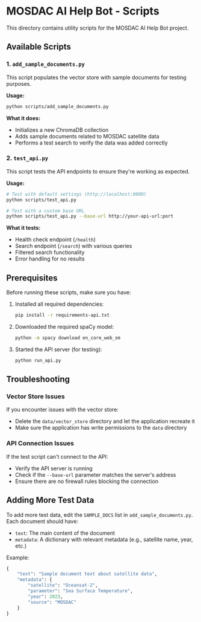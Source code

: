 # MOSDAC AI Help Bot - Scripts

This directory contains utility scripts for the MOSDAC AI Help Bot project.

## Available Scripts

### 1. `add_sample_documents.py`

This script populates the vector store with sample documents for testing purposes.

**Usage:**
```bash
python scripts/add_sample_documents.py
```

**What it does:**
- Initializes a new ChromaDB collection
- Adds sample documents related to MOSDAC satellite data
- Performs a test search to verify the data was added correctly

### 2. `test_api.py`

This script tests the API endpoints to ensure they're working as expected.

**Usage:**
```bash
# Test with default settings (http://localhost:8000)
python scripts/test_api.py

# Test with a custom base URL
python scripts/test_api.py --base-url http://your-api-url:port
```

**What it tests:**
- Health check endpoint (`/health`)
- Search endpoint (`/search`) with various queries
- Filtered search functionality
- Error handling for no results

## Prerequisites

Before running these scripts, make sure you have:

1. Installed all required dependencies:
   ```bash
   pip install -r requirements-api.txt
   ```

2. Downloaded the required spaCy model:
   ```bash
   python -m spacy download en_core_web_sm
   ```

3. Started the API server (for testing):
   ```bash
   python run_api.py
   ```

## Troubleshooting

### Vector Store Issues
If you encounter issues with the vector store:
- Delete the `data/vector_store` directory and let the application recreate it
- Make sure the application has write permissions to the `data` directory

### API Connection Issues
If the test script can't connect to the API:
- Verify the API server is running
- Check if the `--base-url` parameter matches the server's address
- Ensure there are no firewall rules blocking the connection

## Adding More Test Data

To add more test data, edit the `SAMPLE_DOCS` list in `add_sample_documents.py`. Each document should have:
- `text`: The main content of the document
- `metadata`: A dictionary with relevant metadata (e.g., satellite name, year, etc.)

Example:
```python
{
    "text": "Sample document text about satellite data",
    "metadata": {
        "satellite": "Oceansat-2",
        "parameter": "Sea Surface Temperature",
        "year": 2023,
        "source": "MOSDAC"
    }
}
```
